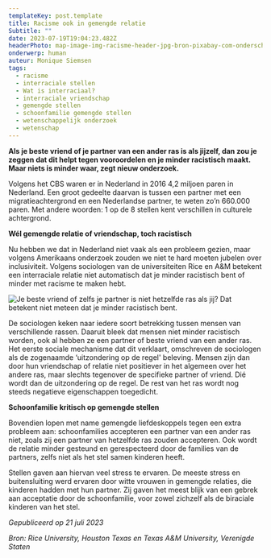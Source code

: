 ```yaml
---
templateKey: post.template
title: Racisme ook in gemengde relatie
Subtitle: ""
date: 2023-07-19T19:04:23.482Z
headerPhoto: map-image-img-racisme-header-jpg-bron-pixabay-com-onderschrift-racisme-header
onderwerp: human
auteur: Monique Siemsen
tags:
  - racisme
  - interraciale stellen
  - Wat is interraciaal?
  - interraciale vriendschap
  - gemengde stellen
  - schoonfamilie gemengde stellen
  - wetenschappelijk onderzoek
  - wetenschap
---
```

**Als je beste vriend of je partner van een ander ras is als jijzelf, dan zou je zeggen dat dit helpt tegen vooroordelen en je minder racistisch maakt. Maar niets is minder waar, zegt nieuw onderzoek.**



Volgens het CBS waren er in Nederland in 2016 4,2 miljoen paren in Nederland. Een groot gedeelte daarvan is tussen een partner met een migratieachtergrond en een Nederlandse partner, te weten zo’n 660.000 paren. Met andere woorden: 1 op de 8 stellen kent verschillen in culturele achtergrond. 

**Wél gemengde relatie of vriendschap, toch racistisch**

Nu hebben we dat in Nederland niet vaak als een probleem gezien, maar volgens Amerikaans onderzoek zouden we niet te hard moeten jubelen over inclusiviteit. Volgens sociologen van de universiteiten Rice en A&M betekent een interraciale relatie niet automatisch dat je minder racistisch bent of minder met racisme te maken hebt.

![Je beste vriend of zelfs je partner is niet hetzelfde ras als jij? Dat betekent niet meteen dat je minder racistisch bent.](/img/racisme-1.jpg "Pixabay.com")

De sociologen keken naar iedere soort betrekking tussen mensen van verschillende rassen. Daaruit bleek dat mensen niet minder racistisch worden, ook al hebben ze een partner of beste vriend van een ander ras. Het eerste sociale mechanisme dat dit verklaart, omschreven de sociologen als de zogenaamde ‘uitzondering op de regel' beleving. Mensen zijn dan door hun vriendschap of relatie niet positiever in het algemeen over het andere ras, maar slechts tegenover de specifieke partner of vriend. Dié wordt dan de uitzondering op de regel. De rest van het ras wordt nog steeds negatieve eigenschappen toegedicht.

**Schoonfamilie kritisch op gemengde stellen**

Bovendien lopen met name gemengde liefdeskoppels tegen een extra probleem aan: schoonfamilies accepteren een partner van een ander ras niet, zoals zij een partner van hetzelfde ras zouden accepteren. Ook wordt de relatie minder gesteund en gerespecteerd door de families van de partners, zelfs niet als het stel samen kinderen heeft.



Stellen gaven aan hiervan veel stress te ervaren. De meeste stress en buitensluiting werd ervaren door witte vrouwen in gemengde relaties, die kinderen hadden met hun partner. Zij gaven het meest blijk van een gebrek aan acceptatie door de schoonfamilie, voor zowel zichzelf als de biraciale kinderen van het stel.



*Gepubliceerd op 21 juli 2023*

*Bron: Rice University, Houston Texas en Texas A&M University, Verenigde Staten*